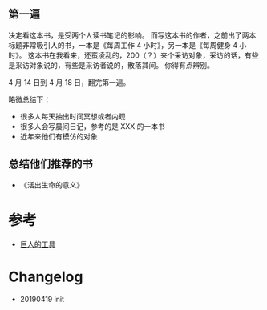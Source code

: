 ## 第一遍

决定看这本书，是受两个人读书笔记的影响。
而写这本书的作者，之前出了两本标题非常吸引人的书，一本是《每周工作 4 小时》，另一本是《每周健身 4 小时》。
这本书在我看来，还蛮凌乱的，200（？）来个采访对象，采访的话，有些是采访对象说的，有些是采访者说的，散落其间。
你得有点辨别。

4 月 14 日到 4 月 18 日，翻完第一遍。

略微总结下：

- 很多人每天抽出时间冥想或者内观
- 很多人会写晨间日记，参考的是 XXX 的一本书
- 近年来他们有模仿的对象


## 总结他们推荐的书

- 《活出生命的意义》



# 参考

- [巨人的工具](https://book.douban.com/subject/30400712/)








# Changelog
- 20190419 init
